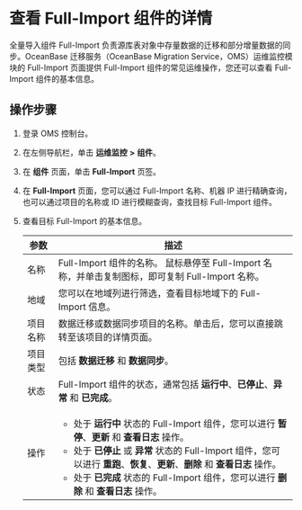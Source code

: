 # 查看 Full-Import 组件的详情

全量导入组件 Full-Import 负责源库表对象中存量数据的迁移和部分增量数据的同步。OceanBase 迁移服务（OceanBase Migration Service，OMS）运维监控模块的 Full-Import 页面提供 Full-Import 组件的常见运维操作，您还可以查看 Full-Import 组件的基本信息。

## 操作步骤

1. 登录 OMS 控制台。

2. 在左侧导航栏，单击 **运维监控** **\>** **组件**。

3. 在 **组件** 页面，单击 **Full-Import** 页签。

4. 在 **Full-Import** 页面，您可以通过 Full-Import 名称、机器 IP 进行精确查询，也可以通过项目的名称或 ID 进行模糊查询，查找目标 Full-Import 组件。

5. 查看目标 Full-Import 的基本信息。

   | **参数** |                     **描述**                                                                                    |
   |--------|-----------------------------------|
   | 名称     | Full-Import 组件的名称。 鼠标悬停至 Full-Import 名称，并单击复制图标，即可复制 Full-Import 名称。                                                                                            |
   | 地域     | 您可以在地域列进行筛选，查看目标地域下的 Full-Import 信息。    |
   | 项目名称   | 数据迁移或数据同步项目的名称。单击后，您可以直接跳转至该项目的详情页面。     |
   | 项目类型     | 包括 **数据迁移** 和 **数据同步**。         |
   | 状态     | Full-Import 组件的状态，通常包括 **运行中**、**已停止**、**异常** 和 **已完成**。                                    |
   | 操作     | <ul><li>处于 **运行中** 状态的 Full-Import 组件，您可以进行 **暂停**、**更新** 和 **查看日志** 操作。 <li>处于 **已停止** 或 **异常** 状态的 Full-Import 组件，您可以进行 **重跑**、**恢复**、**更新**、**删除** 和 **查看日志** 操作。<li>处于 **已完成** 状态的 Full-Import 组件，您可以进行 **删除** 和 **查看日志** 操作。</ul>                       |
